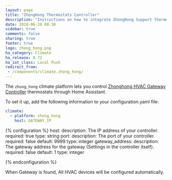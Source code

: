 ```yaml
---
layout: page
title: "ZhongHong Thermostats Controller"
description: "Instructions on how to integrate ZhongHong Support thermostats within Home Assistant."
date: 2018-06-20 08:30
sidebar: true
comments: false
sharing: true
footer: true
logo: zhong_hong.png
ha_category: Climate
ha_release: 0.72
ha_iot_class: Local Push
redirect_from:
 - /components/climate.zhong_hong/
---
```



The `zhong_hong` climate platform lets you control [Zhonghong HVAC Gateway Controller](http://zhonghongtech.cn/v1/product.shtml/) thermostats through Home Assistant.

To set it up, add the following information to your configuration.yaml file:

```yaml
climate:
  - platform: zhong_hong
    host: GATEWAY_IP
```

{% configuration %}
host:
  description: The IP address of your controller.
  required: true
  type: string
port:
  description: The port of your controller.
  required: false
  default: 9999
  type: integer
gateway_address:
  description: The gateway address for the gateway (Settings in the controller itself).
  required: false
  default: 1
  type: integer

{% endconfiguration %}

When Gateway is found, All HVAC devices will be configured automatically.
